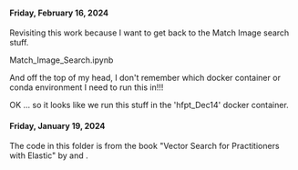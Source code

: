 #### Friday, February 16, 2024

Revisiting this work because I want to get back to the Match Image search stuff. 

Match_Image_Search.ipynb

And off the top of my head, I don't remember which docker container or conda environment I need to run this in!!! 

OK ... so it looks like we run this stuff in the 'hfpt_Dec14' docker container.

#### Friday, January 19, 2024

The code in this folder is from the book "Vector Search for Practitioners with Elastic" by <Bahaaldine Azarmi> and <Jeff Vestal>.
